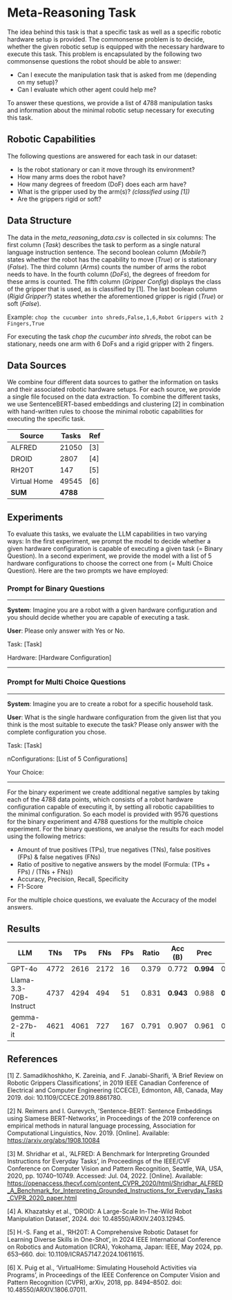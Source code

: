 # Meta-Reasoning Task

The idea behind this task is that a specific task as well as a specific robotic hardware setup is provided.
The commonsense problem is to decide, whether the given robotic setup is equipped with the necessary hardware to execute this task.
This problem is encapsulated by the following two commonsense questions the robot should be able to answer:

- Can I execute the manipulation task that is asked from me (depending on my setup)?
- Can I evaluate which other agent could help me?

To answer these questions, we provide a list of 4788 manipulation tasks and information about the minimal robotic setup necessary for executing this task.

## Robotic Capabilities

The following questions are answered for each task in our dataset:
- Is the robot stationary or can it move through its environment?
- How many arms does the robot have?
- How many degrees of freedom (DoF) does each arm have?
- What is the gripper used by the arm(s)? *(classified using [1])*
- Are the grippers rigid or soft?

## Data Structure

The data in the *meta_reasoning_data.csv* is collected in six columns:
The first column (*Task*) describes the task to perform as a single natural language instruction sentence.
The second boolean column (*Mobile?*) states whether the robot has the capability to move (*True*) or is stationary (*False*).
The third column (*Arms*) counts the number of arms the robot needs to have.
In the fourth column (*DoFs*), the degrees of freedom for these arms is counted.
The fifth column (*Gripper Config*) displays the class of the gripper that is used, as is classified by [1].
The last boolean column (*Rigid Gripper?*) states whether the aforementioned gripper is rigid (*True*) or soft (*False*).

Example:
```chop the cucumber into shreds,False,1,6,Robot Grippers with 2 Fingers,True```

For executing the task *chop the cucumber into shreds*, the robot can be stationary, needs one arm with 6 DoFs and a rigid gripper with 2 fingers.

## Data Sources

We combine four different data sources to gather the information on tasks and their associated robotic hardware setups.
For each source, we provide a single file focused on the data extraction.
To combine the different tasks, we use SentenceBERT-based embeddings and clustering [2] in combination with hand-written rules to choose the minimal robotic capabilities for executing the specific task.

| Source         | Tasks    | Ref |
|----------------|----------|-----|
| ALFRED         | 21050    | [3] |
| DROID          | 2807     | [4] |
| RH20T          | 147      | [5] |
| Virtual Home   | 49545    | [6] |
| **SUM**        | **4788** |     |

## Experiments

To evaluate this tasks, we evaluate the LLM capabilities in two varying ways:
In the first experiment, we prompt the model to decide whether a given hardware configuration is capable of executing a given task (= Binary Question). 
In a second experiment, we provide the model with a list of 5 hardware configurations to choose the correct one from (= Multi Choice Question). 
Here are the two prompts we have employed:

### Prompt for Binary Questions

---
**System**: Imagine you are a robot with a given hardware configuration and you should decide whether you are capable of executing a task.

**User**: Please only answer with Yes or No.

Task: [Task]

Hardware: [Hardware Configuration] 

---

### Prompt for Multi Choice Questions

---
**System**: Imagine you are to create a robot for a specific household task.

**User**: What is the single hardware configuration from the given list that you think is the most suitable to execute the task? Please only answer with the complete configuration you chose.

Task: [Task]

nConfigurations: [List of 5 Configurations]

Your Choice:

---

For the binary experiment we create additional negative samples by taking each of the 4788 data points, which consists of a robot hardware configuration capable of executing it, by setting all robotic capabilities to the minimal configuration.
So each model is provided with 9576 questions for the binary experiment and 4788 questions for the multiple choice experiment.
For the binary questions, we analyse the results for each model using the following metrics:
- Amount of true positives (TPs), true negatives (TNs), false positives (FPs) & false negatives (FNs)
- Ratio of positive to negative answers by the model (Formula: (TPs + FPs) / (TNs + FNs))
- Accuracy, Precision, Recall, Specificity
- F1-Score

For the multiple choice questions, we evaluate the Accuracy of the model answers.

## Results

| LLM                    | TNs  | TPs  | FNs  | FPs | Ratio | Acc (B)   | Prec      | Rec       | Spec      | F1        | Acc (MC)  |
|------------------------|------|------|------|-----|-------|-----------|-----------|-----------|-----------|-----------|-----------|
| GPT-4o                 | 4772 | 2616 | 2172 | 16  | 0.379 | 0.772     | **0.994** | 0.546     | **0.997** | 0.705     | **0.790** |
| Llama-3.3-70B-Instruct | 4737 | 4294 | 494  | 51  | 0.831 | **0.943** | 0.988     | **0.897** | 0.989     | **0.940** | 0.737     |
| gemma-2-27b-it         | 4621 | 4061 | 727  | 167 | 0.791 | 0.907     | 0.961     | 0.848     | 0.965     | 0.901     | 0.658     |

## References

[1] Z. Samadikhoshkho, K. Zareinia, and F. Janabi-Sharifi, ‘A Brief Review on Robotic Grippers Classifications’, in 2019 IEEE Canadian Conference of Electrical and Computer Engineering (CCECE), Edmonton, AB, Canada, May 2019. doi: 10.1109/CCECE.2019.8861780.

[2] N. Reimers and I. Gurevych, ‘Sentence-BERT: Sentence Embeddings using Siamese BERT-Networks’, in Proceedings of the 2019 conference on empirical methods in natural language processing, Association for Computational Linguistics, Nov. 2019. [Online]. Available: https://arxiv.org/abs/1908.10084

[3] M. Shridhar et al., ‘ALFRED: A Benchmark for Interpreting Grounded Instructions for Everyday Tasks’, in Proceedings of the IEEE/CVF Conference on Computer Vision and Pattern Recognition, Seattle, WA, USA, 2020, pp. 10740–10749. Accessed: Jul. 04, 2022. [Online]. Available: https://openaccess.thecvf.com/content_CVPR_2020/html/Shridhar_ALFRED_A_Benchmark_for_Interpreting_Grounded_Instructions_for_Everyday_Tasks_CVPR_2020_paper.html

[4] A. Khazatsky et al., ‘DROID: A Large-Scale In-The-Wild Robot Manipulation Dataset’, 2024. doi: 10.48550/ARXIV.2403.12945.

[5] H.-S. Fang et al., ‘RH20T: A Comprehensive Robotic Dataset for Learning Diverse Skills in One-Shot’, in 2024 IEEE International Conference on Robotics and Automation (ICRA), Yokohama, Japan: IEEE, May 2024, pp. 653–660. doi: 10.1109/ICRA57147.2024.10611615.

[6] X. Puig et al., ‘VirtualHome: Simulating Household Activities via Programs’, in Proceedings of the IEEE Conference on Computer Vision and Pattern Recognition (CVPR), arXiv, 2018, pp. 8494–8502. doi: 10.48550/ARXIV.1806.07011.